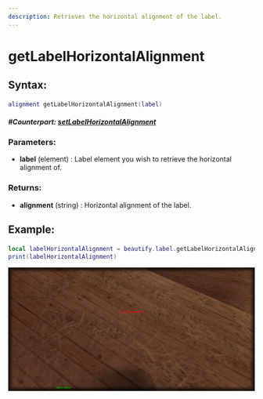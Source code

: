 ```yaml
---
description: Retrieves the horizontal alignment of the label.
---
```


# getLabelHorizontalAlignment

## **Syntax:**

```lua
alignment getLabelHorizontalAlignment(label)
```

#### _**\#Counterpart:**_ [_**setLabelHorizontalAlignment**_](setlabelhorizontalalignment.md)

### **Parameters:**

* **label** \(element\) : Label element you wish to retrieve the horizontal alignment of.

### **Returns:**

* **alignment** \(string\) : Horizontal alignment of the label.

## **Example:**

```lua
local labelHorizontalAlignment = beautify.label.getLabelHorizontalAlignment(createdLabel)
print(labelHorizontalAlignment)
```

![](../../.gitbook/assets/getlabelhorizontalalignment.png)
